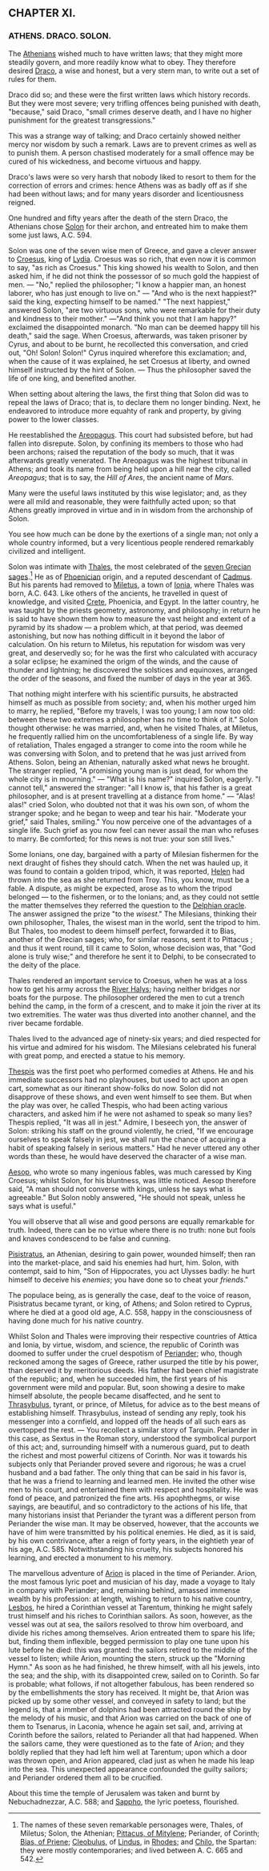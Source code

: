 ## CHAPTER XI.

### ATHENS. DRACO. SOLON.

The [Athenians](https://en.wikipedia.org/wiki/Ancient_Greece) wished much to have written laws; that they might more steadily govern, and more readily know what to obey. They therefore desired [Draco](https://en.wikipedia.org/wiki/Draco_(lawgiver)), a wise and honest, but a very stern man, to write out a set of rules for them.

Draco did so; and these were the first written laws which history records. But they were most severe; very trifling offences being punished with death, "because," said Draco, "small crimes deserve death, and I have no higher punishment for the greatest transgressions."

This was a strange way of talking; and Draco certainly showed neither mercy nor wisdom by such a remark. Laws are to prevent crimes as well as to punish them. A person chastised moderately for a small offence may be cured of his wickedness, and become virtuous and happy.

Draco's laws were so very harsh that nobody liked to resort to them for the correction of errors and crimes: hence Athens was as badly off as if she had been without laws; and for many years disorder and licentiousness reigned.

One hundred and fifty years after the death of the stern Draco, the Athenians chose [Solon](https://en.wikipedia.org/wiki/Solon) for their archon, and entreated him to make them some just laws, A.C. 594.

Solon was one of the seven wise men of Greece, and gave a clever answer to [Croesus](https://en.wikipedia.org/wiki/Croesus), king of [Lydia](https://en.wikipedia.org/wiki/Lydia). Croesus was so rich, that even now it is common to say, "as rich as Croesus." This king showed his wealth to Solon, and then asked him, if he did not think the possessor of so much gold the happiest of men. — "No," replied the philosopher; "I know a happier man, an honest laborer, who has just enough to live on." — "And who is the next happiest?" said the king, expecting himself to be named." "The next happiest," answered Solon, "are two virtuous sons, who were remarkable for their duty and kindness to their mother." —"And think you not that I am happy?" exclaimed the disappointed monarch. "No man can be deemed happy till his death," said the sage. When Croesus, afterwards, was taken prisoner by Cyrus, and about to be burnt, he recollected this conversation, and cried out, "Oh! Solon! Solon!" Cyrus inquired wherefore this exclamation; and, when the cause of it was explained, he set Croesus at liberty, and owned himself instructed by the hint of Solon. — Thus the philosopher saved the life of one king, and benefited another.

When setting about altering the laws, the first thing that Solon did was to repeal the laws of Draco; that is, to declare them no longer binding. Next, he endeavored to introduce more equahty of rank and property, by giving power to the lower classes.

He reestablished the [Areopagus](https://en.wikipedia.org/wiki/Areopagus). This court had subsisted before, but had fallen into disrepute. Solon, by confining its members to those who had been archons; raised the reputation of the body so much, that it was afterwards greatly venerated. The Areopagus was the highest tribunal in Athens; and took its name from being held upon a hill near the city, called *Areopagus*; that is to say, the *Hill of Ares*, the ancient name of *Mars*.

Many were the useful laws instituted by this wise legislator; and, as they were all mild and reasonable, they were faithfully acted upon; so that Athens greatly improved in virtue and in in wisdom from the archonship of Solon.

You see how much can be done by the exertions of a single man; not only a whole country informed, but a very licentious people rendered remarkably civilized and intelligent.

Solon was intimate with [Thales](https://en.wikipedia.org/wiki/Thales_of_Miletus), the most celebrated of the [seven Grecian sages](https://en.wikipedia.org/wiki/Seven_Sages_of_Greece).[^1] He as of [Phoenician](https://en.wikipedia.org/wiki/Phoenicia) origin, and a reputed descendant of [Cadmus](https://en.wikipedia.org/wiki/Cadmus). But his parents had removed to [Miletus](https://en.wikipedia.org/wiki/Miletus), a town of [Ionia](https://en.wikipedia.org/wiki/Ionia), where Thales was born, A.C. 643. Like others of the ancients, he travelled in quest of knowledge, and visited [Crete](https://en.wikipedia.org/wiki/Crete), Phoenicia, and Egypt. In the latter country, he was taught by the priests geometry, astronomy, and philosophy; in return he is said to have shown them how to measure the vast height and extent of a pyramid by its shadow — a problem which, at that period, was deemed astonishing, but now has nothing difficult in it beyond the labor of calculation. On his return to Miletus, his reputation for wisdom was very great, and deservedly so; for he was the first who calculated with accuracy a solar eclipse; he examined the origm of the winds, and the cause of thunder and lightning; he discovered the solstices and equinoxes, arranged the order of the seasons, and fixed the number of days in the year at 365. 

[^1]: The names of these seven remarkable personages were, Thales, of Miletus; Solon, the Athenian; [Pittacus, of Mitylene](https://en.wikipedia.org/wiki/Pittacus_of_Mytilene); Periander, of Corinth; [Bias, of Priene](https://en.wikipedia.org/wiki/Bias_of_Priene); [Cleobulus](https://en.wikipedia.org/wiki/Cleobulus), of [Lindus](https://en.wikipedia.org/wiki/Lindus), in [Rhodes](https://en.wikipedia.org/wiki/Rhodes_(city)#History); and [Chilo](https://en.wikipedia.org/wiki/Chilon_of_Sparta), the Spartan: they were mostly contemporaries; and lived between A. C. 665 and 542.

That nothing might interfere with his scientific pursuits, he abstracted himself as much as possible from society; and, when his mother urged him to marry, he replied, "Before my travels, I was too young; I am now too old: between these two extremes a philosopher has no time to think of it." Solon thought otherwise: he was married, and, when he visited Thales, at Miletus, he frequently rallied him on the uncomfortableness of a single life. By way of retaliation, Thales engaged a stranger to come into the room while he was conversing with Solon, and to pretend that he was just arrived from Athens. Solon, being an Athenian, naturally asked what news he brought. The stranger replied, "A promising young man is just dead, for whom the whole city is in mourning." — "What is his name?" inquired Solon, eagerly. "I cannot tell," answered the stranger: "all I know is, that his father is a great philosopher, and is at present travelling at a distance from home." — "Alas! alas!" cried Solon, who doubted not that it was his own son, of whom the stranger spoke; and he began to weep and tear his hair. "Moderate your grief," said Thales, smiling." You now perceive one of the advantages of a single life. Such grief as you now feel can never assail the man who refuses to marry. Be comforted; for this news is not true: your son still lives."

Some Ionians, one day, bargained with a party of Milesian fishermen for the next draught of fishes they should catch. When the net was hauled up, it was found to contain a golden tripod, which, it was reported, [Helen](https://en.wikipedia.org/wiki/Helen_of_Troy) had thrown into the sea as she returned from Troy. This, you know, must be a fable. A dispute, as might be expected, arose as to whom the tripod belonged — to the fishermen, or to the lonians; and, as they could not settle the matter themselves they referred the question to the [Delphian oracle](https://en.wikipedia.org/wiki/Pythia). The answer assigned the prize "to the *wisest*." The Milesians, thinking their own philosopher, Thales, the wisest man in the world, sent the tripod to him. But Thales, too modest to deem himself perfect, forwarded it to Bias, another of the Grecian sages; who, for similar reasons, sent it to Pittacus ; and thus it went round, till it came to Solon, whose decision was, that "God alone is truly wise;" and therefore he sent it to Delphi, to be consecrated to the deity of the place.

Thales rendered an important service to Croesus, when he was at a loss how to get his army across the [River Halys](https://en.wikipedia.org/wiki/K%C4%B1z%C4%B1l%C4%B1rmak_River); having neither bridges nor boats for the purpose. The philosopher ordered the men to cut a trench behind the camp, in the form of a crescent, and to make it join the river at its two extremities. The water was thus diverted into another channel, and the river became fordable.

Thales lived to the advanced age of ninety-six years; and died respected for his virtue and admired for his wisdom. The Milesians celebrated his funeral with great pomp, and erected a statue to his memory.

[Thespis](https://en.wikipedia.org/wiki/Thespis) was the first poet who performed comedies at Athens. He and his immediate successors had no playhouses, but used to act upon an open cart, somewhat as our itinerant show-folks do now. Solon did not disapprove of these shows, and even went himself to see them. But when the play was over, he called Thespis, who had been acting various characters, and asked him if he were not ashamed to speak so many lies? Thespis replied, "It was all in jest." Admire, I beseech yon, the answer of Solon: striking his staff on the ground violently, he cried, "If we encourage ourselves to speak falsely in jest, we shall run the chance of acquiring a habit of speaking falsely in serious matters." Had he never uttered any other words than these, he would have deserved the character of a wise man.

[Aesop](https://en.wikipedia.org/wiki/Aesop), who wrote so many ingenious fables, was much caressed by King Croesus; whilst Solon, for his bluntness, was little noticed. Aesop therefore said, "A man should not converse with kings, unless he says what is agreeable." But Solon nobly answered, "He should not speak, unless he says what is useful."

You will observe that all wise and good persons are equally remarkable for truth. Indeed, there can be no virtue where there is no truth: none but fools and knaves condescend to be false and cunning.

[Pisistratus](https://en.wikipedia.org/wiki/Pisistratus), an Athenian, desiring to gain power, wounded himself; then ran into the market-place, and said his enemies had hurt, him. Solon, with contempt, said to him, "Son of Hippocrates, you act Ulysses badly: he hurt himself to deceive his *enemies*; you have done so to cheat your *friends*."

The populace being, as is generally the case, deaf to the voice of reason, Pisistratus became tyrant, or king, of Athens; and Solon retired to Cyprus, where he died at a good old age, A.C. 558, happy in the consciousness of having done much for his native country.

Whilst Solon and Thales were improving their respective countries of Attica and Ionia, by virtue, wisdom, and science, the republic of Corinth was doomed to suffer under the cruel despotism of [Periander](https://en.wikipedia.org/wiki/Periander); who, though reckoned among the sages of Greece, rather usurped the title by his power, than deserved it by meritorious deeds. His father had been chief magistrate of the republic; and, when he succeeded him, the first years of his government were mild and popular. But, soon showing a desire to make himself absolute, the people became disaffected, and he sent to [Thrasybulus](https://en.wikipedia.org/wiki/Thrasybulus_of_Miletus), tyrant, or prince, of Miletus, for advice as to the best means of establishing himself. Thrasybulus, instead of sending any reply, took his messenger into a cornfield, and lopped off the heads of all such ears as overtopped the rest. — You recollect a similar story of Tarquin. Periander in this case, as Sextus in the Roman story, understood the symbolical purport of this act; and, surrounding himself with a numerous guard, put to death the richest and most powerful citizens of Corinth. Nor was it towards his subjects only that Periander proved severe and rigorous; he was a cruel husband and a bad father. The only thing that can be said in his favor is, that he was a friend to learning and learned men. He invited the other wise men to his court, and entertained them with respect and hospitality. He was fond of peace, and patronized the fine arts. His apophthegms, or wise sayings, are beautiful, and so contradictory to the actions of his life, that many historians insist that Periander the tyrant was a different person from Periander the wise man. It may be observed, however, that the accounts we have of him were transmitted by his political enemies. He died, as it is said, by his own contrivance, after a reign of forty years, in the eightieth year of
his age, A.C. 585. Notwithstanding his cruelty, his subjects honored his learning, and erected a monument to his memory.

The marvellous adventure of [Arion](https://en.wikipedia.org/wiki/Arion) is placed in the time of Periander. Arion, the most famous lyric poet and musician of his day, made a voyage to Italy in company with Periander; and, remaining behind, amassed immense wealth by his profession: at length, wishing to return to his native country, [Lesbos](https://en.wikipedia.org/wiki/Lesbos), he hired a Corinthian vessel at Tarentum, thinking he might safely trust himself and his riches to Corinthian sailors. As soon, however, as the vessel was out at sea, the sailors resolved to throw him overboard, and divide his riches among themselves. Arion entreated them to spare his life; but, finding them inflexible, begged permission to play one tune upon his lute before he died: this was granted: the sailors retired to the middle of the vessel to listen; while Arion, mounting the stern, struck up the "Morning Hymn." As soon as he had finished, he threw himself, with all his jewels, into the sea; and the ship, with its disappointed crew, sailed on to Corinth. So far is probable; what follows, if not altogether fabulous, has been rendered so by the embellishments the story has received. It might be, that Arion was picked up by some other vessel, and conveyed in safety to land; but the legend is, that a immber of dolphins had been attracted round the ship by the melody of his music, and that Arion was carried on the back of one of them to Tsenarus, in Laconia, whence he again set sail, and, arriving at Corinth before the sailors, related to Periander all that had happened. When the sailors came, they were questioned as to the fate of Arion; and they boldly replied that they had
left him well at Tarentum; upon which a door was thrown open, and Arion appeared, clad just as when he made his leap into the sea. This unexpected appearance confounded the guilty sailors; and Periander ordered them
all to be crucified.

About this time the temple of Jerusalem was taken and burnt by Nebuchadnezzar, A.C. 588; and [Sappho](https://en.wikipedia.org/wiki/Sappho), the lyric poetess, flourished.